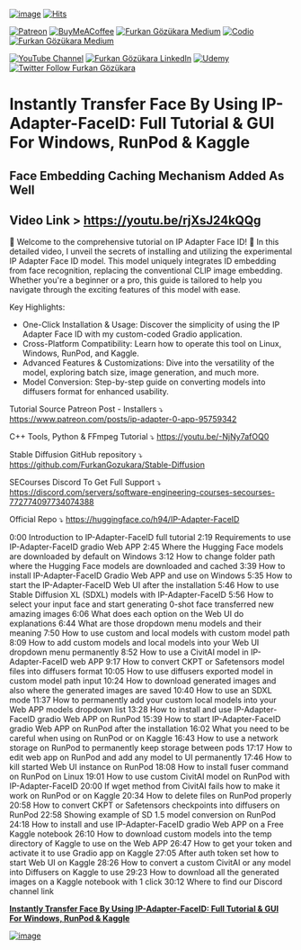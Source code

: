 
[![image](https://img.shields.io/discord/772774097734074388?label=Discord&logo=discord)](https://discord.com/servers/software-engineering-courses-secourses-772774097734074388) [![Hits](https://hits.seeyoufarm.com/api/count/incr/badge.svg?url=https%3A%2F%2Fgithub.com%2FFurkanGozukara%2FStable-Diffusion%2Fblob%2Fmain%2FGenerative-AI%2FDreamBooth-Training-on-SDXL-Anime-Model-%2526-Comparing-Ground-Truth-Regularization-Images-Effect.md&count_bg=%2379C83D&title_bg=%239E0F0F&icon=apachespark.svg&icon_color=%23E7E7E7&title=views&edge_flat=false)](https://hits.seeyoufarm.com) 

[![Patreon](https://img.shields.io/badge/Patreon-Support%20Me-F2EB0E?style=for-the-badge&logo=patreon)](https://www.patreon.com/SECourses) [![BuyMeACoffee](https://img.shields.io/badge/Buy%20Me%20a%20Coffee-ffdd00?style=for-the-badge&logo=buy-me-a-coffee&logoColor=black)](https://www.buymeacoffee.com/DrFurkan) [![Furkan Gözükara Medium](https://img.shields.io/badge/Medium-Follow%20Me-800080?style=for-the-badge&logo=medium&logoColor=white)](https://medium.com/@furkangozukara) [![Codio](https://img.shields.io/static/v1?style=for-the-badge&message=Articles&color=4574E0&logo=Codio&logoColor=FFFFFF&label=CivitAI)](https://civitai.com/user/SECourses/articles) [![Furkan Gözükara Medium](https://img.shields.io/badge/DeviantArt-Follow%20Me-990000?style=for-the-badge&logo=deviantart&logoColor=white)](https://www.deviantart.com/monstermmorpg)

[![YouTube Channel](https://img.shields.io/badge/YouTube-SECourses-C50C0C?style=for-the-badge&logo=youtube)](https://www.youtube.com/SECourses)  [![Furkan Gözükara LinkedIn](https://img.shields.io/badge/LinkedIn-Follow%20Me-0077B5?style=for-the-badge&logo=linkedin&logoColor=white)](https://www.linkedin.com/in/furkangozukara/)   [![Udemy](https://img.shields.io/static/v1?style=for-the-badge&message=Stable%20Diffusion%20Course&color=A435F0&logo=Udemy&logoColor=FFFFFF&label=Udemy)](https://www.udemy.com/course/stable-diffusion-dreambooth-lora-zero-to-hero/?referralCode=E327407C9BDF0CEA8156) [![Twitter Follow Furkan Gözükara](https://img.shields.io/badge/Twitter-Follow%20Me-1DA1F2?style=for-the-badge&logo=twitter&logoColor=white)](https://twitter.com/GozukaraFurkan)

# Instantly Transfer Face By Using IP-Adapter-FaceID: Full Tutorial & GUI For Windows, RunPod & Kaggle
## Face Embedding Caching Mechanism Added As Well

## Video Link > https://youtu.be/rjXsJ24kQQg

🌟 Welcome to the comprehensive tutorial on IP Adapter Face ID! 🌟 In this detailed video, I unveil the secrets of installing and utilizing the experimental IP Adapter Face ID model. This model uniquely integrates ID embedding from face recognition, replacing the conventional CLIP image embedding. Whether you're a beginner or a pro, this guide is tailored to help you navigate through the exciting features of this model with ease.

Key Highlights:

* One-Click Installation & Usage: Discover the simplicity of using the IP Adapter Face ID with my custom-coded Gradio application.
* Cross-Platform Compatibility: Learn how to operate this tool on Linux, Windows, RunPod, and Kaggle.
* Advanced Features & Customizations: Dive into the versatility of the model, exploring batch size, image generation, and much more.
* Model Conversion: Step-by-step guide on converting models into diffusers format for enhanced usability.

Tutorial Source Patreon Post - Installers ⤵️
https://www.patreon.com/posts/ip-adapter-0-app-95759342

C++ Tools, Python & FFmpeg Tutorial ⤵️
https://youtu.be/-NjNy7afOQ0

Stable Diffusion GitHub repository ⤵️
https://github.com/FurkanGozukara/Stable-Diffusion

SECourses Discord To Get Full Support ⤵️
https://discord.com/servers/software-engineering-courses-secourses-772774097734074388

Official Repo ⤵️
https://huggingface.co/h94/IP-Adapter-FaceID

0:00 Introduction to IP-Adapter-FaceID full tutorial
2:19 Requirements to use IP-Adapter-FaceID gradio Web APP
2:45 Where the Hugging Face models are downloaded by default on Windows
3:12 How to change folder path where the Hugging Face models are downloaded and cached
3:39 How to install IP-Adapter-FaceID Gradio Web APP and use on Windows
5:35 How to start the IP-Adapter-FaceID Web UI after the installation
5:46 How to use Stable Diffusion XL (SDXL) models with IP-Adapter-FaceID
5:56 How to select your input face and start generating 0-shot face transferred new amazing images
6:06 What does each option on the Web UI do explanations
6:44 What are those dropdown menu models and their meaning
7:50 How to use custom and local models with custom model path
8:09 How to add custom models and local models into your Web UI dropdown menu permanently
8:52 How to use a CivitAI model in IP-Adapter-FaceID web APP
9:17 How to convert CKPT or Safetensors model files into diffusers format
10:05 How to use diffusers exported model in custom model path input
10:24 How to download generated images and also where the generated images are saved
10:40 How to use an SDXL mode
11:37 How to permanently add your custom local models into your Web APP models dropdown list
13:28 How to install and use IP-Adapter-FaceID gradio Web APP on RunPod
15:39 How to start IP-Adapter-FaceID gradio Web APP on RunPod after the installation
16:02 What you need to be careful when using on RunPod or on Kaggle
16:43 How to use a network storage on RunPod to permanently keep storage between pods
17:17 How to edit web app on RunPod and add any model to UI permanently
17:46 How to kill started Web UI instance on RunPod
18:08 How to install fuser command on RunPod on Linux
19:01 How to use custom CivitAI model on RunPod with IP-Adapter-FaceID
20:00 If wget method from CivitAI fails how to make it work on RunPod or on Kaggle
20:34 How to delete files on RunPod properly
20:58 How to convert CKPT or Safetensors checkpoints into diffusers on RunPod
22:58 Showing example of SD 1.5 model conversion on RunPod
24:18 How to install and use IP-Adapter-FaceID gradio Web APP on a Free Kaggle notebook
26:10 How to download custom models into the temp directory of Kaggle to use on the Web APP
26:47 How to get your token and activate it to use Gradio app on Kaggle
27:05 After auth token set how to start Web UI on Kaggle
28:26 How to convert a custom CivitAI or any model into Diffusers on Kaggle to use
29:23 How to download all the generated images on a Kaggle notebook with 1 click
30:12 Where to find our Discord channel link

[**Instantly Transfer Face By Using IP-Adapter-FaceID: Full Tutorial & GUI For Windows, RunPod & Kaggle**](https://youtu.be/rjXsJ24kQQg)

[![image](https://cdn-uploads.huggingface.co/production/uploads/6345bd89fe134dfd7a0dba40/qTzGdFsWaDT4-QbO_CnBE.png)](https://youtu.be/rjXsJ24kQQg)

